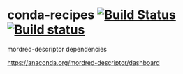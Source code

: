 conda-recipes
[![Build Status](https://travis-ci.org/mordred-descriptor/conda-recipes.svg?branch=master)](https://travis-ci.org/mordred-descriptor/conda-recipes)
[![Build status](https://ci.appveyor.com/api/projects/status/lbmc5jpynbi97ln6/branch/master?svg=true)](https://ci.appveyor.com/project/philopon/conda-recipes/branch/master)
==
mordred-descriptor dependencies

https://anaconda.org/mordred-descriptor/dashboard
